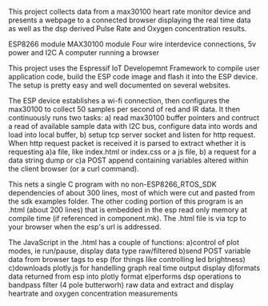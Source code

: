 This project collects data from a max30100 heart rate monitor device and presents a webpage to a connected browser displaying the real time data as well as the dsp derived Pulse Rate and Oxygen concentration results.

ESP8266 module
MAX30100 module
Four wire interdevice connections, 5v power and I2C 
A computer running a browser

This project uses the Espressif IoT Developemnt Framework to compile user application code, build the ESP code image and flash it into the ESP device. The setup is pretty easy and well documented on several websites.

The ESP device establishes a wi-fi connection, then configures the max30100 to collect 50 samples per second of red and IR data. It then continuously runs two tasks:
    a) read max30100 buffer pointers and contruct a read of available sample data with I2C bus, configure data into words and load into local buffer,
    b) setup tcp server socket and listen for http request. When http request packet is received it is parsed to extract whether it is requesting a)a file, like index.html or index.css or a js file, b) a request for a data string dump or c)a POST append containing variables altered within the client browser (or a curl command).

This nets a single C program with no non-ESP8266_RTOS_SDK dependencies of about 300 lines, most of which were cut and pasted from the sdk examples folder. The other coding portion of this program is an .html (about 200 lines) that is embedded in the esp read only memory at compile time (if referenced in component.mk). The .html file is via tcp to your browser when the esp's url is addressed.

The JavaScript in the .html has a couple of functions:
   a)control of plot modes, ie run/pause, display data type raw/filtered
   b)send POST variable data from browser tags to esp (for things like controlling led brightness)
   c)downloads plotly.js for handelling graph real time output display
   d)formats data returned from esp into plotly format
   e)performs dsp operations to bandpass filter (4 pole butterworh) raw data and extract and display heartrate and oxygen concentration measurements
